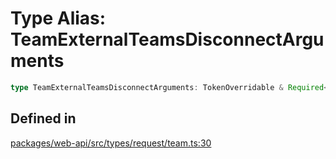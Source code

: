 # Type Alias: TeamExternalTeamsDisconnectArguments

```ts
type TeamExternalTeamsDisconnectArguments: TokenOverridable & Required<TargetTeam>;
```

## Defined in

[packages/web-api/src/types/request/team.ts:30](https://github.com/slackapi/node-slack-sdk/blob/c15385ef93ccdde9702f52f7d1f445999203d794/packages/web-api/src/types/request/team.ts#L30)
